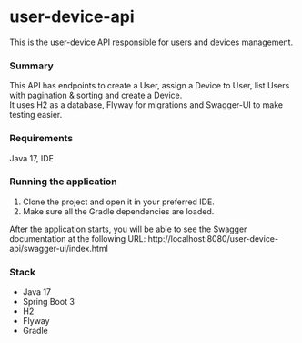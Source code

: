 # user-device-api
This is the user-device API responsible for users and devices management.

### Summary
This API has endpoints to create a User, assign a Device to User, list Users with pagination & sorting and create a Device.
<br>
It uses H2 as a database, Flyway for migrations and Swagger-UI to make testing easier.

### Requirements
Java 17,  IDE

### Running the application
1. Clone the project and open it in your preferred IDE.
2. Make sure all the Gradle dependencies are loaded.

After the application starts, you will be able to  see the Swagger documentation at the following URL:
http://localhost:8080/user-device-api/swagger-ui/index.html

### Stack
* Java 17
* Spring Boot 3
* H2
* Flyway
* Gradle
